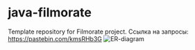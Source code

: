 # java-filmorate
Template repository for Filmorate project.
Ссылка на запросы: https://pastebin.com/kmsRHb3G
![ER-diagram](https://user-images.githubusercontent.com/97181431/173230664-5b4bf6d2-22b7-42d6-90c9-b06873ceb7bf.png)
